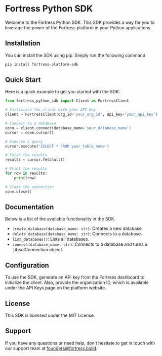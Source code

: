 # Fortress Python SDK

Welcome to the Fortress Python SDK. This SDK provides a way for you to leverage the power of the Fortress platform in your Python applications.

## Installation

You can install the SDK using pip. Simply run the following command:

```bash
pip install fortress-platform-sdk
```

## Quick Start

Here is a quick example to get you started with the SDK:

```python
from fortress_python_sdk import Client as FortressClient

# Initialize the client with your API key
client = FortressClient(org_id='your_org_id', api_key='your_api_key')

# Connect to a database
conn = client.connect(database_name='your_database_name')
cursor = conn.cursor()

# Execute a query
cursor.execute('SELECT * FROM your_table_name')

# Fetch the results
results = cursor.fetchall()

# Print the results
for row in results:
    print(row)

# Close the connection
conn.close()
```

## Documentation

Below is a list of the available functionality in the SDK.

- `create_database(database_name: str)`: Creates a new database.
- `delete_database(database_name: str)`: Connects to a database.
- `list_databases()`: Lists all databases.
- `connect(database_name: str)`: Connects to a database and turns a LibsqlConnection object.

## Configuration

To use the SDK, generate an API key from the Fortress dashboard to initialize the client. Also, provide the organization ID, which is available under the API Keys page on the platform website.

## License

This SDK is licensed under the MIT License.

## Support

If you have any questions or need help, don't hesitate to get in touch with our support team at founders@fortress.build.
